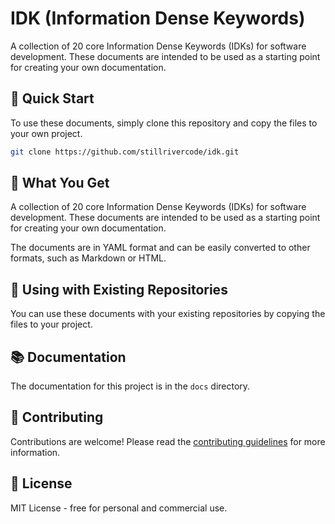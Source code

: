 # IDK (Information Dense Keywords)

A collection of 20 core Information Dense Keywords (IDKs) for software development. These documents are intended to be used as a starting point for creating your own documentation.

## 🚀 Quick Start

To use these documents, simply clone this repository and copy the files to your own project.

```bash
git clone https://github.com/stillrivercode/idk.git
```

## 🎯 What You Get

A collection of 20 core Information Dense Keywords (IDKs) for software development. These documents are intended to be used as a starting point for creating your own documentation.

The documents are in YAML format and can be easily converted to other formats, such as Markdown or HTML.

## 🔧 Using with Existing Repositories

You can use these documents with your existing repositories by copying the files to your project.

## 📚 Documentation

The documentation for this project is in the `docs` directory.

## 🤝 Contributing

Contributions are welcome! Please read the [contributing guidelines](CONTRIBUTING.md) for more information.

## 📄 License

MIT License - free for personal and commercial use.
